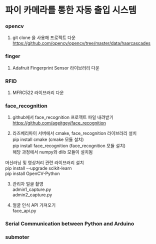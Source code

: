 # 파이 카메라를 통한 자동 출입 시스템

### opencv
1. git clone 을 사용해 프로젝트 다운  
https://github.com/opencv/opencv/tree/master/data/haarcascades

### finger
1. Adafruit Fingerprint Sensor 라이브러리 다운

### RFID
1. MFRC522 라이브러리 다운

### face_recognition
1. github에서 face_recognition 프로젝트 파일 내려받기   
https://github.com/ageitgey/face_recognition
   
2. 라즈베리파이 서버에서 cmake, face_recognition 라이브러리 설치   
pip install cmake (cmake 모듈 설치)   
pip install face_recognition (face_recognition 모듈 설치)   
해당 과정에서 numpy와 dlib 모듈이 설치됨   
   
머신러닝 및 영상처리 관련 라이브러리 설치   
pip install --upgrade scikit-learn   
pip install OpenCV-Python   

   
3. 관리자 얼굴 촬영   
admin1_capture.py   
admin2_capture.py   
   
4. 얼굴 인식 API 가져오기   
face_api.py   
   
### Serial Communication between Python and Arduino



### submoter



